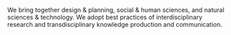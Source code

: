 We bring together design & planning, social & human sciences, and natural sciences & technology. We adopt best practices of interdisciplinary research and transdisciplinary knowledge production and communication.